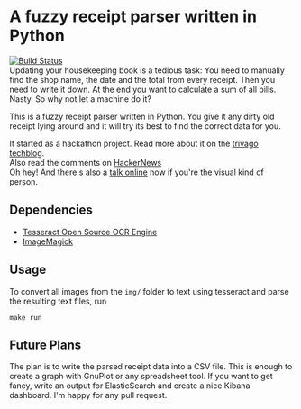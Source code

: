 # A fuzzy receipt parser written in Python
[![Build Status](https://travis-ci.org/mre/receipt-parser.svg?branch=master)](https://travis-ci.org/mre/receipt-parser)  
Updating your housekeeping book is a tedious task: You need to manually find the shop name, the date and the total from every receipt. Then you need to write it down. At the end you want to calculate a sum of all bills. Nasty. So why not let a machine do it?

This is a fuzzy receipt parser written in Python. You give it any dirty old receipt lying around and it will try its best to find the correct data for you.

It started as a hackathon project. Read more about it on the [trivago techblog](http://tech.trivago.com/2015/10/06/python_receipt_parser/).  
Also read the comments on [HackerNews](https://news.ycombinator.com/item?id=10338199)  
Oh hey! And there's also a [talk online](https://www.youtube.com/watch?v=TuDeUsIlJz4) now if you're the visual kind of person.

## Dependencies

* [Tesseract Open Source OCR Engine](https://github.com/tesseract-ocr/tesseract)
* [ImageMagick](http://www.imagemagick.org/script/index.php)

## Usage

To convert all images from the `img/` folder to text using tesseract and parse the resulting text files, run

```
make run
```

## Future Plans

The plan is to write the parsed receipt data into a CSV file. This is enough to create a graph with GnuPlot or any spreadsheet tool. If you want to get fancy, write an output for ElasticSearch and create a nice Kibana dashboard. I'm happy for any pull request.


